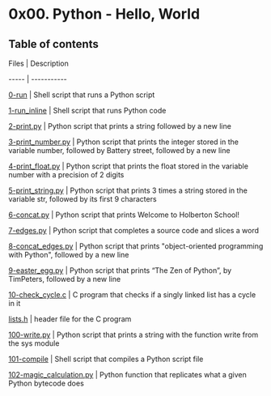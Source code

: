 # 0x00. Python - Hello, World



## Table of contents

Files | Description

----- | -----------

[0-run](./0-run) | Shell script that runs a Python script

[1-run_inline](./1-run_inline) | Shell script that runs Python code

[2-print.py](./2-print.py) | Python script that prints a string followed by a new line

[3-print_number.py](./3-print_number.py) | Python script that prints the integer stored in the variable number, followed by Battery street, followed by a new line

[4-print_float.py](./4-print_float.py) | Python script that prints the float stored in the variable number with a precision of 2 digits

[5-print_string.py](./5-print_string.py) | Python script that prints 3 times a string stored in the variable str, followed by its first 9 characters

[6-concat.py](./6-concat.py) | Python script that prints Welcome to Holberton School!

[7-edges.py](./7-edges.py) | Python script that completes a source code and slices a word

[8-concat_edges.py](./8-concat_edges.py) | Python script that prints "object-oriented programming with Python", followed by a new line

[9-easter_egg.py](./9-easter_egg.py) | Python script that prints “The Zen of Python”, by TimPeters, followed by a new line

[10-check_cycle.c](./10-check_cycle.c) | C program that checks if a singly linked list has a cycle in it

[lists.h](./lists.h) | header file for the C program

[100-write.py](./100-write.py) | Python script that prints a string with the function write from the sys module

[101-compile](./101-compile) | Shell script that compiles a Python script file

[102-magic_calculation.py](./102-magic_calculation.py) | Python function that replicates what a given Python bytecode does
